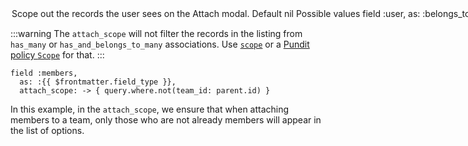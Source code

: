 <Option name="`attach_scope`">
Scope out the records the user sees on the Attach modal.

#### Default

`nil`

#### Possible values

```ruby{3}
field :user,
  as: :belongs_to,
  attach_scope: -> { query.non_admins }
```

Pass in a block where you attach scopes to the `query` object and `parent` object, which is the actual record where you want to assign the association. The block is executed in the [`ExecutionContext`](./../execution-context).
</Option>

:::warning
The `attach_scope` will not filter the records in the listing from `has_many` or `has_and_belongs_to_many` associations.
Use [`scope`](#scope) or a [Pundit policy `Scope`](./../authorization#scopes) for that.
:::

```ruby-vue{3}
field :members,
  as: :{{ $frontmatter.field_type }},
  attach_scope: -> { query.where.not(team_id: parent.id) }
  ```
In this example, in the `attach_scope`, we ensure that when attaching members to a team, only those who are not already members will appear in the list of options.
